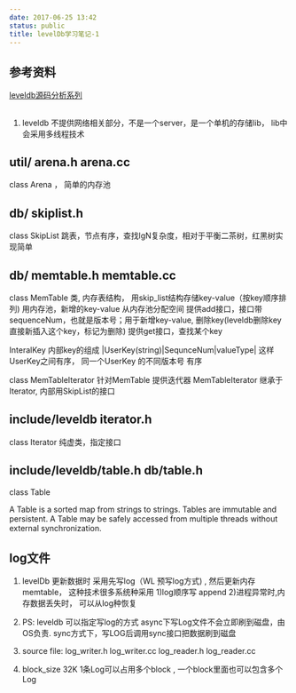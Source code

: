 ```yaml
---
date: 2017-06-25 13:42
status: public
title: levelDb学习笔记-1
---
```


## 参考资料
[leveldb源码分析系列](http://blog.csdn.net/sparkliang/article/category/1342001)

##  
1. leveldb 不提供网络相关部分，不是一个server，是一个单机的存储lib， lib中会采用多线程技术

## util/ arena.h arena.cc
class Arena ， 简单的内存池

## db/  skiplist.h
class SkipList 跳表，节点有序，查找lgN复杂度，相对于平衡二茶树，红黑树实现简单


## db/  memtable.h memtable.cc 

class MemTable 类, 内存表结构，
   用skip_list结构存储key-value（按key顺序排列) 
   用内存池，新增的key-value 从内存池分配空间
   提供add接口，接口带sequenceNum，也就是版本号；用于新增key-value, 删除key(leveldb删除key 直接新插入这个key，标记为删除)
   提供get接口，查找某个key

   InteralKey 内部key的组成   |UserKey(string)|SequnceNum|valueType| 
   这样UserKey之间有序， 同一个UserKey 的不同版本号 有序

class MemTableIterator 针对MemTable 提供迭代器
    MemTableIterator 继承于 Iterator, 内部用SkipList的接口

## include/leveldb  iterator.h 

class Iterator 纯虚类，指定接口

##  include/leveldb/table.h   db/table.h

class Table

A Table is a sorted map from strings to strings.  Tables are immutable and persistent.  A Table may be safely accessed from
multiple threads without external synchronization.          


## log文件
1. levelDb 更新数据时 采用先写log（WL 预写log方式) , 然后更新内存memtable， 这种技术很多系统种采用
1)log顺序写 append
2)进程异常时,内存数据丢失时， 可以从log种恢复

2. PS: leveldb 可以指定写log的方式 async下写Log文件不会立即刷到磁盘，由OS负责. sync方式下，写LOG后调用sync接口把数据刷到磁盘

3. source file: log_writer.h log_writer.cc log_reader.h log_reader.cc

4. block_size 32K  1条Log可以占用多个block , 一个block里面也可以包含多个Log



